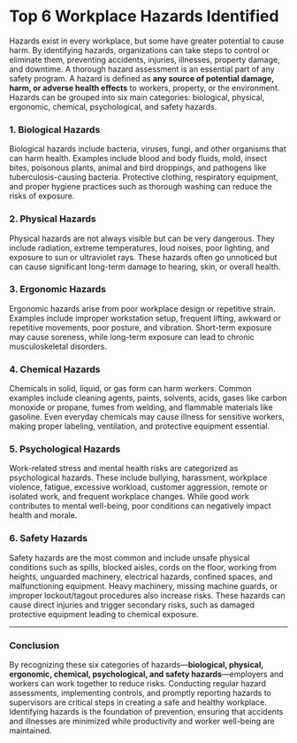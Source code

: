 # Top 6 Workplace Hazards Identified  

Hazards exist in every workplace, but some have greater potential to cause harm. By identifying hazards, organizations can take steps to control or eliminate them, preventing accidents, injuries, illnesses, property damage, and downtime. A thorough hazard assessment is an essential part of any safety program. A hazard is defined as **any source of potential damage, harm, or adverse health effects** to workers, property, or the environment. Hazards can be grouped into six main categories: biological, physical, ergonomic, chemical, psychological, and safety hazards.  

### 1. Biological Hazards  
Biological hazards include bacteria, viruses, fungi, and other organisms that can harm health. Examples include blood and body fluids, mold, insect bites, poisonous plants, animal and bird droppings, and pathogens like tuberculosis-causing bacteria. Protective clothing, respiratory equipment, and proper hygiene practices such as thorough washing can reduce the risks of exposure.  

### 2. Physical Hazards  
Physical hazards are not always visible but can be very dangerous. They include radiation, extreme temperatures, loud noises, poor lighting, and exposure to sun or ultraviolet rays. These hazards often go unnoticed but can cause significant long-term damage to hearing, skin, or overall health.  

### 3. Ergonomic Hazards  
Ergonomic hazards arise from poor workplace design or repetitive strain. Examples include improper workstation setup, frequent lifting, awkward or repetitive movements, poor posture, and vibration. Short-term exposure may cause soreness, while long-term exposure can lead to chronic musculoskeletal disorders.  

### 4. Chemical Hazards  
Chemicals in solid, liquid, or gas form can harm workers. Common examples include cleaning agents, paints, solvents, acids, gases like carbon monoxide or propane, fumes from welding, and flammable materials like gasoline. Even everyday chemicals may cause illness for sensitive workers, making proper labeling, ventilation, and protective equipment essential.  

### 5. Psychological Hazards  
Work-related stress and mental health risks are categorized as psychological hazards. These include bullying, harassment, workplace violence, fatigue, excessive workload, customer aggression, remote or isolated work, and frequent workplace changes. While good work contributes to mental well-being, poor conditions can negatively impact health and morale.  

### 6. Safety Hazards  
Safety hazards are the most common and include unsafe physical conditions such as spills, blocked aisles, cords on the floor, working from heights, unguarded machinery, electrical hazards, confined spaces, and malfunctioning equipment. Heavy machinery, missing machine guards, or improper lockout/tagout procedures also increase risks. These hazards can cause direct injuries and trigger secondary risks, such as damaged protective equipment leading to chemical exposure.  

---

### Conclusion  
By recognizing these six categories of hazards—**biological, physical, ergonomic, chemical, psychological, and safety hazards**—employers and workers can work together to reduce risks. Conducting regular hazard assessments, implementing controls, and promptly reporting hazards to supervisors are critical steps in creating a safe and healthy workplace. Identifying hazards is the foundation of prevention, ensuring that accidents and illnesses are minimized while productivity and worker well-being are maintained.  
